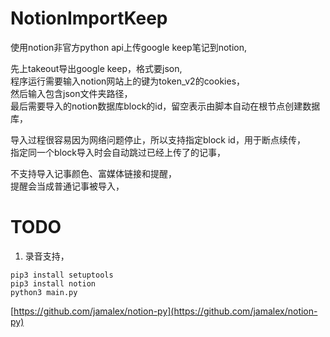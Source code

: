 # NotionImportKeep

使用notion非官方python api上传google keep笔记到notion,

先上takeout导出google keep，格式要json,  
程序运行需要输入notion网站上的键为token_v2的cookies，  
然后输入包含json文件夹路径，  
最后需要导入的notion数据库block的id，留空表示由脚本自动在根节点创建数据库，

导入过程很容易因为网络问题停止，所以支持指定block id，用于断点续传，  
指定同一个block导入时会自动跳过已经上传了的记事，

不支持导入记事颜色、富媒体链接和提醒，  
提醒会当成普通记事被导入，

# TODO
1. 录音支持，

```shell
pip3 install setuptools
pip3 install notion
python3 main.py
```

[https://github.com/jamalex/notion-py](https://github.com/jamalex/notion-py)
